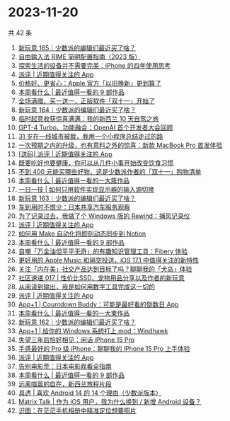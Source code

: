 # 2023-11-20

共 42 条

<!-- BEGIN SSPAI -->
<!-- 最后更新时间 2023-11-20 04:04:13 +0800 -->
1. [新玩意 165｜少数派的编辑们最近买了啥？](https://sspai.com/post/84457)
1. [自由输入法 RIME 简明配置指南（2023 版）](https://sspai.com/post/84373)
1. [探索生活的设备并不需要完美：iPhone 的四年使用思考](https://sspai.com/post/84362)
1. [派评 | 近期值得关注的 App](https://sspai.com/post/84389)
1. [价格好、更省心：Apple 官方「以旧换新」更划算了](https://sspai.com/post/84348)
1. [本周看什么 | 最近值得一看的 9 部作品](https://sspai.com/post/84326)
1. [全场满赠、买一送一，正版软件「双十一」开始了](https://sspai.com/post/84322)
1. [新玩意 164｜少数派的编辑们最近买了啥？](https://sspai.com/post/84306)
1. [临时起意收获惊喜满满：我的新西兰 10 天自驾之旅](https://sspai.com/post/84239)
1. [GPT-4 Turbo、功能融合：OpenAI 首个开发者大会回顾](https://sspai.com/post/84234)
1. [31 岁在一线城市被裁，我用一个小程序总结走过的路](https://sspai.com/post/83956)
1. [一次预期之内的升级，也有意料之外的惊喜：新款 MacBook Pro 首发体验](https://sspai.com/post/84212)
1. [[送码] 派评 | 近期值得关注的 App](https://sspai.com/post/84194)
1. [既要吃好也要健康，你可以从几件小事开始改变饮食习惯](https://sspai.com/post/84033)
1. [不到 400 元能买哪些好物，这是少数派作者的「双十一」购物清单](https://sspai.com/post/83991)
1. [本周看什么 | 最近值得一看的一大簇作品](https://sspai.com/post/84116)
1. [一日一技 | 如何只用软件实现显示器的输入源切换](https://sspai.com/post/83908)
1. [新玩意 163｜少数派的编辑们最近买了啥？](https://sspai.com/post/84088)
1. [车到用时不恨少：日本共享汽车服务观察](https://sspai.com/post/83639)
1. [为了记录过去，我做了个 Windows 版的 Rewind：捕风记录仪](https://sspai.com/post/83590)
1. [派评 | 近期值得关注的 App](https://sspai.com/post/83965)
1. [如何用 Make 自动化将即刻动态同步到 Notion](https://sspai.com/post/83490)
1. [本周看什么 | 最近值得一看的 9 部作品](https://sspai.com/post/83906)
1. [自嘲「万金油但平平无奇」的有趣知识管理工具：Fibery 体验](https://sspai.com/post/83859)
1. [更好用的 Apple Music 和隔空投送，iOS 17.1 中值得关注的新特性](https://sspai.com/post/83879)
1. [关注「内在美」社交产品达到目标了吗？聊聊我的「犬岛」体验](https://sspai.com/post/83758)
1. [社区速递 017 | 性价比SSD、宠物用品分享以及作者的新玩意](https://sspai.com/post/83832)
1. [从阅读到输出，我是如何用数字工具完成这一切的](https://sspai.com/post/83467)
1. [派评 | 近期值得关注的 App](https://sspai.com/post/83806)
1. [App+1 | Countdown Buddy：可能是最好看的倒数日 App](https://sspai.com/post/83729)
1. [本周看什么 | 最近值得一看的一大束作品](https://sspai.com/post/83726)
1. [新玩意 162｜少数派的编辑们最近买了啥？](https://sspai.com/post/83702)
1. [App+1 | 给你的 Windows 系统打上 mod：Windhawk](https://sspai.com/post/83569)
1. [失望三年后恰好相见：闲话 iPhone 15 Pro](https://sspai.com/post/83577)
1. [手感最好的 Pro 级 iPhone：聊聊我的 iPhone 15 Pro 上手体验](https://sspai.com/post/83552)
1. [派评 | 近期值得关注的 App](https://sspai.com/post/83631)
1. [告别电影荒：日本电影观看全指南](https://sspai.com/post/83412)
1. [本周看什么 | 最近值得一看的 9 部作品](https://sspai.com/post/83550)
1. [远离喧嚣的自在，新西兰旅程片段](https://sspai.com/post/83411)
1. [具透 | 喜欢 Android 14 的 14 个理由（少数派版本）](https://sspai.com/post/83501)
1. [Matrix Talk | 作为 iOS 用户，我为什么换到 / 新增 Android 设备？](https://sspai.com/post/83445)
1. [识图：在茫茫手机相册中精准定位想要照片](https://sspai.com/post/83441)
<!-- END SSPAI -->